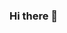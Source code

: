 ### Hi there 👋

<!--
**Luizfsn/luizfsn** is a ✨ _special_ ✨ repository because its `README.md` (this file) appears on your GitHub profile.

# I'm Luiz F.Nunes.

## :br: Information Security | Cybersecurity | Analyst SOC | Defense-in-depth | Cyber Security News | Blue Team | Infrastructure | Hacking :br:

Here are some ideas to get you started:

- 🔭 I’m Luiz F.Nunes.
- 🌱 I’m currently learning ...
- 👯 I’m looking to collaborate on ...
- 🤔 I’m looking for help with ...
- 💬 Ask me about ...
- 📫 How to reach me: ...
- 😄 Pronouns: ...
- ⚡ Fun fact: ...
-->

